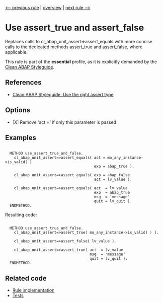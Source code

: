 [<-- previous rule](ReadTableRule.md) | [overview](../rules.md) | [next rule -->](AssertEqualsSubrcRule.md)

# Use assert\_true and assert\_false

Replaces calls to cl\_abap\_unit\_assert=>assert\_equals with more concise calls to the dedicated methods assert\_true and assert\_false, where applicable.

This rule is part of the **essential** profile, as it is explicitly demanded by the [Clean ABAP Styleguide](https://github.com/SAP/styleguides/blob/main/clean-abap/CleanABAP.md).

## References

* [Clean ABAP Styleguide: Use the right assert type](https://github.com/SAP/styleguides/blob/main/clean-abap/CleanABAP.md#use-the-right-assert-type)

## Options

* \[X\] Remove 'act =' if only this parameter is passed

## Examples


```ABAP

  METHOD use_assert_true_and_false.
    cl_abap_unit_assert=>assert_equals( act = mo_any_instance->is_valid( )
                                        exp = abap_true ).

    cl_abap_unit_assert=>assert_equals( exp = abap_false
                                        act = lv_value ).

    cl_abap_unit_assert=>assert_equals( act  = lv_value
                                        exp  = abap_true
                                        msg  = 'message' 
                                        quit = lv_quit ).
  ENDMETHOD.
```

Resulting code:

```ABAP

  METHOD use_assert_true_and_false.
    cl_abap_unit_assert=>assert_true( mo_any_instance->is_valid( ) ).

    cl_abap_unit_assert=>assert_false( lv_value ).

    cl_abap_unit_assert=>assert_true( act  = lv_value
                                      msg  = 'message'
                                      quit = lv_quit ).
  ENDMETHOD.
```

## Related code

* [Rule implementation](../../com.sap.adt.abapcleaner/src/com/sap/adt/abapcleaner/rules/commands/AssertEqualsBooleanRule.java)
* [Tests](../../test/com.sap.adt.abapcleaner.test/src/com/sap/adt/abapcleaner/rules/commands/AssertEqualsBooleanTest.java)

